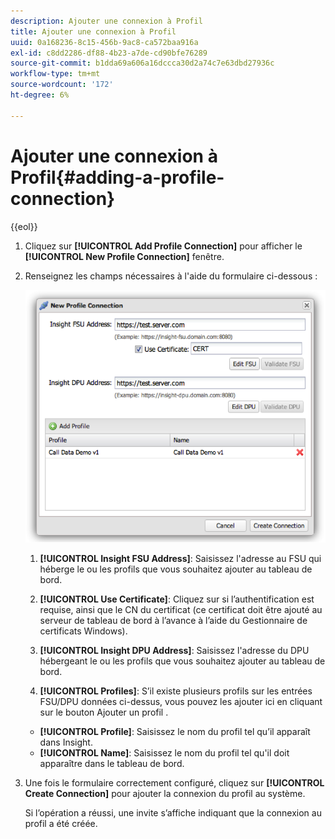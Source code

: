 ```yaml
---
description: Ajouter une connexion à Profil
title: Ajouter une connexion à Profil
uuid: 0a168236-8c15-456b-9ac8-ca572baa916a
exl-id: c8dd2286-df88-4b23-a7de-cd90bfe76289
source-git-commit: b1dda69a606a16dccca30d2a74c7e63dbd27936c
workflow-type: tm+mt
source-wordcount: '172'
ht-degree: 6%

---
```


# Ajouter une connexion à Profil{#adding-a-profile-connection}

{{eol}}

1. Cliquez sur **[!UICONTROL Add Profile Connection]** pour afficher le **[!UICONTROL New Profile Connection]** fenêtre.
1. Renseignez les champs nécessaires à l&#39;aide du formulaire ci-dessous :

   ![](assets/new_profile_connection.png)

   1. **[!UICONTROL Insight FSU Address]**: Saisissez l&#39;adresse au FSU qui héberge le ou les profils que vous souhaitez ajouter au tableau de bord.

   1. **[!UICONTROL Use Certificate]**: Cliquez sur si l’authentification est requise, ainsi que le CN du certificat (ce certificat doit être ajouté au serveur de tableau de bord à l’avance à l’aide du Gestionnaire de certificats Windows).
   1. **[!UICONTROL Insight DPU Address]**: Saisissez l&#39;adresse du DPU hébergeant le ou les profils que vous souhaitez ajouter au tableau de bord.
   1. **[!UICONTROL Profiles]**: S’il existe plusieurs profils sur les entrées FSU/DPU données ci-dessus, vous pouvez les ajouter ici en cliquant sur le bouton Ajouter un profil .
   * **[!UICONTROL Profile]**: Saisissez le nom du profil tel qu’il apparaît dans Insight.
   * **[!UICONTROL Name]**: Saisissez le nom du profil tel qu&#39;il doit apparaître dans le tableau de bord.


1. Une fois le formulaire correctement configuré, cliquez sur **[!UICONTROL Create Connection]** pour ajouter la connexion du profil au système.

   Si l’opération a réussi, une invite s’affiche indiquant que la connexion au profil a été créée.
